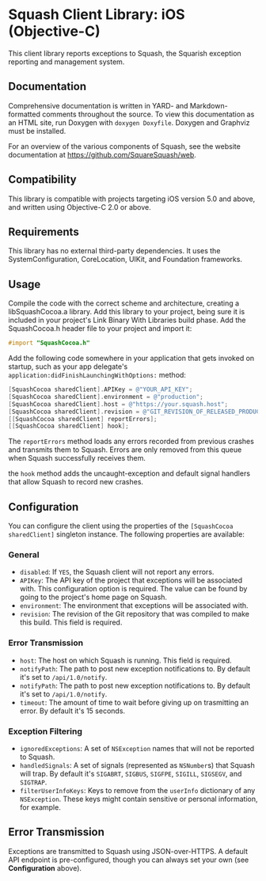 Squash Client Library: iOS (Objective-C)
========================================

This client library reports exceptions to Squash, the Squarish exception
reporting and management system.

Documentation
-------------

Comprehensive documentation is written in YARD- and Markdown-formatted comments
throughout the source. To view this documentation as an HTML site, run Doxygen
with `doxygen Doxyfile`. Doxygen and Graphviz must be installed.

For an overview of the various components of Squash, see the website
documentation at https://github.com/SquareSquash/web.

Compatibility
-------------

This library is compatible with projects targeting iOS version 5.0 and above,
and written using Objective-C 2.0 or above.

Requirements
------------

This library has no external third-party dependencies. It uses the
SystemConfiguration, CoreLocation, UIKit, and Foundation frameworks.

Usage
-----

Compile the code with the correct scheme and architecture, creating a
libSquashCocoa.a library. Add this library to your project, being sure it is
included in your project's Link Binary With Libraries build phase. Add the
SquashCocoa.h header file to your project and import it:

```` objective-c
#import "SquashCocoa.h"
````

Add the following code somewhere in your application that gets invoked on
startup, such as your app delegate's `application:didFinishLaunchingWithOptions:`
method:

```` objective-c
[SquashCocoa sharedClient].APIKey = @"YOUR_API_KEY";
[SquashCocoa sharedClient].environment = @"production";
[SquashCocoa sharedClient].host = @"https://your.squash.host";
[SquashCocoa sharedClient].revision = @"GIT_REVISION_OF_RELEASED_PRODUCT";
[[SquashCocoa sharedClient] reportErrors];
[[SquashCocoa sharedClient] hook];
````

The `reportErrors` method loads any errors recorded from previous crashes and
transmits them to Squash. Errors are only removed from this queue when Squash
successfully receives them.

the `hook` method adds the uncaught-exception and default signal handlers that
allow Squash to record new crashes.

Configuration
-------------

You can configure the client using the properties of the
`[SquashCocoa sharedClient]` singleton instance. The following properties are
available:

### General

* `disabled`: If `YES`, the Squash client will not report any errors.
* `APIKey`: The API key of the project that exceptions will be associated with.
  This configuration option is required. The value can be found by going to the
  project's home page on Squash.
* `environment`: The environment that exceptions will be associated with.
* `revision`: The revision of the Git repository that was compiled to make this
  build. This field is required.

### Error Transmission

* `host`: The host on which Squash is running. This field is required.
* `notifyPath`: The path to post new exception notifications to. By default it's
  set to `/api/1.0/notify`.
* `notifyPath`: The path to post new exception notifications to. By default it's
  set to `/api/1.0/notify`.
* `timeout`: The amount of time to wait before giving up on trasmitting an
  error. By default it's 15 seconds.

### Exception Filtering

* `ignoredExceptions`: A set of `NSException` names that will not be reported to
  Squash.
* `handledSignals`: A set of signals (represented as `NSNumber`s) that Squash
  will trap. By default it's `SIGABRT`, `SIGBUS`, `SIGFPE`, `SIGILL`, `SIGSEGV`,
  and `SIGTRAP`.
* `filterUserInfoKeys`: Keys to remove from the `userInfo` dictionary of any
  `NSException`. These keys might contain sensitive or personal information, for
  example.

Error Transmission
------------------

Exceptions are transmitted to Squash using JSON-over-HTTPS. A default API
endpoint is pre-configured, though you can always set your own (see
**Configuration** above).
